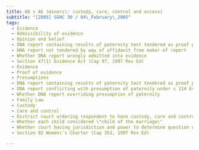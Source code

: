 ```yaml
---
title: AD v AE (minors\: custody, care, control and access) 
subtitle: "[2005] SGHC 30 / 04\_February\_2005"
tags:
  - Evidence
  - Admissibility of evidence
  - Opinion and belief
  - DNA report containing results of paternity test tendered as proof petitioner not father of children
  - DNA report not tendered by way of affidavit from maker of report
  - Whether DNA report wrongly admitted into evidence
  - Section 47(1) Evidence Act (Cap 97, 1997 Rev Ed)
  - Evidence
  - Proof of evidence
  - Presumptions
  - DNA report containing results of paternity test tendered as proof petitioner not father of children
  - DNA report conflicting with presumption of paternity under s 114 Evidence Act
  - Whether DNA report overriding presumption of paternity
  - Family Law
  - Custody
  - Care and control
  - District court ordering respondent to have custody, care and control of children with no access to petitioner after respondent disclosed petitioner not father of children
  - Whether each child considered \"child of the marriage\"
  - Whether court having jurisdiction and power to determine question of custody
  - Section 92 Women\'s Charter (Cap 353, 1997 Rev Ed)

---
```


